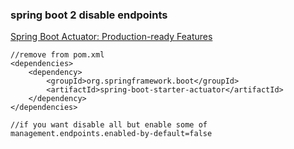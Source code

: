 ###  spring boot 2 disable endpoints


[Spring Boot Actuator: Production-ready Features](https://docs.spring.io/spring-boot/docs/current/reference/html/production-ready-features.html#production-ready-kubernetes-probes "Spring Boot Actuator: Production-ready Features")


 

```
//remove from pom.xml
<dependencies>
    <dependency>
        <groupId>org.springframework.boot</groupId>
        <artifactId>spring-boot-starter-actuator</artifactId>
    </dependency>
</dependencies>

//if you want disable all but enable some of
management.endpoints.enabled-by-default=false
```
